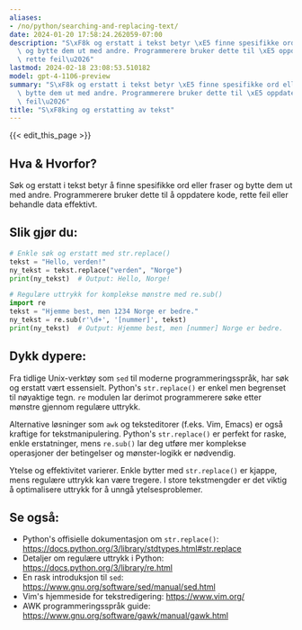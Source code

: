 ```yaml
---
aliases:
- /no/python/searching-and-replacing-text/
date: 2024-01-20 17:58:24.262059-07:00
description: "S\xF8k og erstatt i tekst betyr \xE5 finne spesifikke ord eller fraser\
  \ og bytte dem ut med andre. Programmerere bruker dette til \xE5 oppdatere kode,\
  \ rette feil\u2026"
lastmod: 2024-02-18 23:08:53.510182
model: gpt-4-1106-preview
summary: "S\xF8k og erstatt i tekst betyr \xE5 finne spesifikke ord eller fraser og\
  \ bytte dem ut med andre. Programmerere bruker dette til \xE5 oppdatere kode, rette\
  \ feil\u2026"
title: "S\xF8king og erstatting av tekst"
---
```


{{< edit_this_page >}}

## Hva & Hvorfor?
Søk og erstatt i tekst betyr å finne spesifikke ord eller fraser og bytte dem ut med andre. Programmerere bruker dette til å oppdatere kode, rette feil eller behandle data effektivt.

## Slik gjør du:
```python
# Enkle søk og erstatt med str.replace()
tekst = "Hello, verden!"
ny_tekst = tekst.replace("verden", "Norge")
print(ny_tekst)  # Output: Hello, Norge!

# Regulære uttrykk for komplekse mønstre med re.sub()
import re
tekst = "Hjemme best, men 1234 Norge er bedre."
ny_tekst = re.sub(r'\d+', '[nummer]', tekst)
print(ny_tekst)  # Output: Hjemme best, men [nummer] Norge er bedre.
```

## Dykk dypere:
Fra tidlige Unix-verktøy som `sed` til moderne programmeringsspråk, har søk og erstatt vært essensielt. Python's `str.replace()` er enkel men begrenset til nøyaktige tegn. `re` modulen lar derimot programmerere søke etter mønstre gjennom regulære uttrykk.

Alternative løsninger som `awk` og teksteditorer (f.eks. Vim, Emacs) er også kraftige for tekstmanipulering. Python's `str.replace()` er perfekt for raske, enkle erstatninger, mens `re.sub()` lar deg utføre mer komplekse operasjoner der betingelser og mønster-logikk er nødvendig.

Ytelse og effektivitet varierer. Enkle bytter med `str.replace()` er kjappe, mens regulære uttrykk kan være tregere. I store tekstmengder er det viktig å optimalisere uttrykk for å unngå ytelsesproblemer.

## Se også:
- Python's offisielle dokumentasjon om `str.replace()`: https://docs.python.org/3/library/stdtypes.html#str.replace
- Detaljer om regulære uttrykk i Python: https://docs.python.org/3/library/re.html
- En rask introduksjon til `sed`: https://www.gnu.org/software/sed/manual/sed.html
- Vim's hjemmeside for tekstredigering: https://www.vim.org/
- AWK programmeringsspråk guide: https://www.gnu.org/software/gawk/manual/gawk.html

